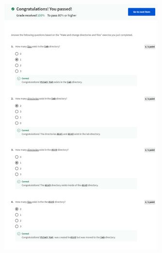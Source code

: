 ![](https://github.com/CrypticFate5/Meta-Back-End-Developer-Professional-Certificate/blob/main/C3-%20Version%20Control/W-2/Practice%20Quiz-%20Self%20review:%20Make%20and%20change%20directories%20and%20files/ss3.png)
